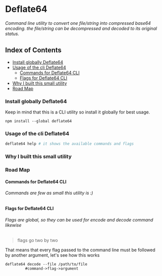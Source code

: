 # Deflate64

###### Command line utility to convert one file/string into compressed base64 encoding. the file/string can be decompressed and decoded to its original status.

## Index of Contents

- [Install globally Deflate64](#install-globally-deflate64)
- [Usage of the cli Deflate64](#usage-of-the-cli-deflate64)
    - [Commands for Deflate64 CLI](#commands-for-deflate64-cli)
    - [Flags for Deflate64 CLI](#flags-for-deflate64-cli)
- [Why I built this small utility](#why-i-built-this-small-utility)
- [Road Map](#road-map)

### Install globally Deflate64

Keep in mind that this is a CLI utility so install it globally for best usage.

```shell
npm install --global deflate64
```

### Usage of the cli Deflate64

```bash
deflate64 help # it shows the available commands and flags
```

### Why I built this small utility

### Road Map

#### Commands for Deflate64 CLI

###### Commands are few as small this utility is :)

#### Flags for Deflate64 CLI

###### Flags are global, so they can be used for encode and decode command likewise

> flags go two by two

That means that every flag passed to the command line must be followed by another argument, let's see how this works

```shell
deflate64 decode --file /path/to/file
         #command->flag->argument
```
